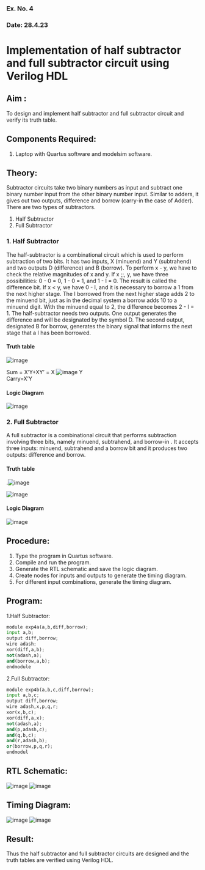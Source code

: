 ### Ex. No. 4
### Date: 28.4.23
# Implementation of half subtractor and full subtractor circuit using Verilog HDL
## Aim :
To design and implement half subtractor and full subtractor circuit and verify its truth table.
## Components Required:
1.	Laptop with Quartus software and modelsim software.
## Theory:
Subtractor circuits take two binary numbers as input and subtract one binary number input from the other binary number input. Similar to adders, it gives out two outputs, difference and borrow (carry-in the case of Adder). There are two types of subtractors.

1) Half Subtractor
2) Full Subtractor
### 1.	Half Subtractor
The half-subtractor is a combinational circuit which is used to perform subtraction of two bits. It has two inputs, X (minuend) and Y (subtrahend) and two outputs D (difference) and B (borrow). To perform x - y, we have to check the relative magnitudes of x and y. If x ;;, y, we have three possibilities: 0 - 0 = 0, 1 - 0 = 1, and 1 - I = 0. The result is called the difference bit. If x < y, we have 0 - I, and it is necessary to borrow a 1 from the next higher stage. The I borrowed from the next higher stage adds 2 to the minuend bit, just as in the decimal system a borrow adds 10 to a minuend digit. With the minuend equal to 2, the difference becomes 2 - I = 1. The half-subtractor needs two outputs. One output generates the difference
and will be designated by the symbol D. The second output, designated B for borrow, generates the binary signal that informs the next stage that a I has been borrowed.
#### Truth table
 ![image](https://github.com/rvinifa/Subtractor/assets/133735746/5f2ca839-ef30-4b48-801c-029d4f1f80ed)

Sum = X’Y+XY’ = X ![image](https://github.com/rvinifa/Subtractor/assets/133735746/7822e41f-5b09-4d0d-90e9-996ac5f7b782)
 Y  
Carry=X’Y
#### Logic Diagram

![image](https://github.com/rvinifa/Subtractor/assets/133735746/ca83d3c0-9f56-4d5a-b02a-22224b853e03)
 
### 2.	Full Subtractor
A full subtractor is a combinational circuit that performs subtraction involving three bits, namely minuend, subtrahend, and borrow-in . It accepts three inputs: minuend, subtrahend and a borrow bit and it produces two outputs: difference and borrow. 

#### Truth table
  .![image](https://github.com/rvinifa/Subtractor/assets/133735746/c6a11f80-9743-480e-a960-7a3174344b06)

![image](https://github.com/rvinifa/Subtractor/assets/133735746/ceb25c38-e81f-41e1-8b0f-20eb84207b2a)
 
#### Logic Diagram
 ![image](https://github.com/rvinifa/Subtractor/assets/133735746/ec7a895d-8893-4155-adc8-d15186f3f8b8)

## Procedure:
1.	Type the program in Quartus software.
2.	Compile and run the program.
3.	Generate the RTL schematic and save the logic diagram.
4.	Create nodes for inputs and outputs to generate the timing diagram.
5.	For different input combinations, generate the timing diagram.


## Program:
1.Half Subtractor:
```py
module exp4a(a,b,diff,borrow);
input a,b;
output diff,borrow;
wire adash;
xor(diff,a,b);
not(adash,a);
and(borrow,a,b);
endmodule
```
2.Full Subtractor:
```py
module exp4b(a,b,c,diff,borrow);
input a,b,c;
output diff,borrow;
wire adash,x,p,q,r;
xor(x,b,c);
xor(diff,a,x);
not(adash,a);
and(p,adash,c);
and(q,b,c);
and(r,adash,b);
or(borrow,p,q,r);
endmodul
```
## RTL Schematic:
![image](https://github.com/kanishka2305/Subtractor/assets/113497357/c7f4afb2-a98f-439b-899e-f2e93b7e3253)
![image](https://github.com/kanishka2305/Subtractor/assets/113497357/2c59757b-e4cb-499f-bb6a-f50091a56f11)





## Timing Diagram:
![image](https://github.com/kanishka2305/Subtractor/assets/113497357/7c355c7e-12db-430f-846c-51a6c0d6c6aa)
![image](https://github.com/kanishka2305/Subtractor/assets/113497357/6cfa36a3-f34d-42ff-8782-5371297bbd23)



## Result:
Thus the half subtractor and full subtractor circuits are designed and the truth tables are verified using Verilog HDL.
